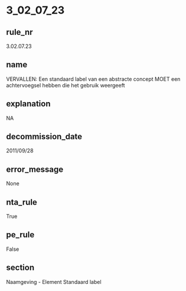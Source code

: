 # 3_02_07_23

## rule_nr
3.02.07.23

## name
VERVALLEN: Een standaard label van een abstracte concept MOET een achtervoegsel hebben die het gebruik weergeeft

## explanation
NA

## decommission_date
2011/09/28

## error_message
None

## nta_rule
True

## pe_rule
False

## section
Naamgeving - Element Standaard label

